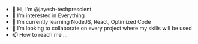 - 👋 Hi, I’m @jayesh-techprescient
- 👀 I’m interested in Everything
- 🌱 I’m currently learning NodeJS, React, Optimized Code
- 💞️ I’m looking to collaborate on every project where my skills will be used
- 📫 How to reach me ...

<!---
jayesh-techprescient/jayesh-techprescient is a ✨ special ✨ repository because its `README.md` (this file) appears on your GitHub profile.
You can click the Preview link to take a look at your changes.
--->
